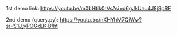 1st demo link: https://youtu.be/m0bHtik0rVs?si=d6gJkUau4J8j9pRF


2nd demo (query.py): https://youtu.be/nXHYhM7QiWw?si=S1J_yPOGxLKiBfht
